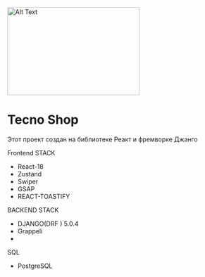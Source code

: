 <img src="[URL_изображения](https://github.com/Mako135/techno-shop/blob/main/frontend/src/assets/logo.png)" alt="Alt Text" width="300" height="200">

# Tecno Shop

Этот проект создан на библиотеке Реакт и фремворке Джанго

Frontend STACK
- React-18
- Zustand
- Swiper
- GSAP
- REACT-TOASTIFY

BACKEND STACK
- DJANGO(DRF ) 5.0.4
- Grappeli
- 

SQL
- PostgreSQL
